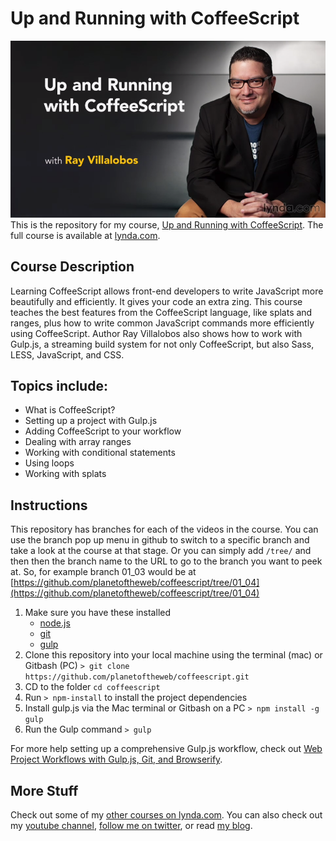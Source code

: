 # Up and Running with CoffeeScript
![Up and Running with CoffeeScript Hero Image](hero.png)
This is the repository for my course, [Up and Running with CoffeeScript](http://www.lynda.com/Developer-Web-Design-tutorials/Up-Running-CoffeeScript/154415-2.html). The full course is available at [lynda.com](http://lynda.com).

## Course Description
Learning CoffeeScript allows front-end developers to write JavaScript more beautifully and efficiently. It gives your code an extra zing. This course teaches the best features from the CoffeeScript language, like splats and ranges, plus how to write common JavaScript commands more efficiently using CoffeeScript. Author Ray Villalobos also shows how to work with Gulp.js, a streaming build system for not only CoffeeScript, but also Sass, LESS, JavaScript, and CSS.

## Topics include:
- What is CoffeeScript?
- Setting up a project with Gulp.js
- Adding CoffeeScript to your workflow
- Dealing with array ranges
- Working with conditional statements
- Using loops
- Working with splats


## Instructions
This repository has branches for each of the videos in the course. You can use the branch pop up menu in github to switch to a specific branch and take a look at the course at that stage. Or you can simply add `/tree/` and then then the branch name to the URL to go to the branch you want to peek at. So, for example branch 01_03 would be at [https://github.com/planetoftheweb/coffeescript/tree/01_04](https://github.com/planetoftheweb/coffeescript/tree/01_04)

1. Make sure you have these installed
	- [node.js](http://nodejs.org/)
	- [git](http://git-scm.com/)
	- [gulp](http://gulpjs.com/)
2. Clone this repository into your local machine using the terminal (mac) or Gitbash (PC) `> git clone https://github.com/planetoftheweb/coffeescript.git`
3. CD to the folder `cd coffeescript`
4. Run `> npm-install` to install the project dependencies
5. Install gulp.js via the Mac terminal or Gitbash on a PC `> npm install -g gulp`
5. Run the Gulp command `> gulp`

For more help setting up a comprehensive Gulp.js workflow, check out [Web Project Workflows with Gulp.js, Git, and Browserify](http://www.lynda.com/Web-Web-Design-tutorials/Web-Project-Workflows-Gulpjs-Git-Browserify/154416-2.html).

## More Stuff
Check out some of my [other courses on lynda.com](http://lynda.com/rayvillalobos). You can also check out my [youtube channel](http://youtube.com/planetoftheweb), [follow me on twitter](http://twitter.com/planetoftheweb), or read [my blog](http://iviewsource.com).
